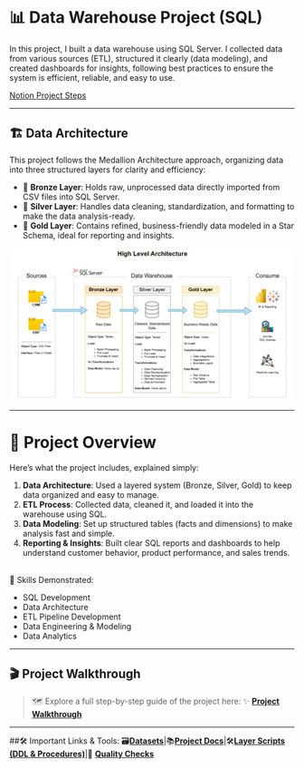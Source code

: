 # 📊 Data Warehouse Project (SQL)

In this project, I built a data warehouse using SQL Server. I collected data from various sources (ETL), structured it clearly (data modeling), and created dashboards for insights, following best practices to ensure the system is efficient, reliable, and easy to use.

[Notion Project Steps](https://www.notion.so/Data-Warehouse-Project-22c7873853dd801286dcdc81ce2daecd?source=copy_link)

---
## 🏗️ Data Architecture
This project follows the Medallion Architecture approach, organizing data into three structured layers for clarity and efficiency:

- 🥉 **Bronze Layer**: Holds raw, unprocessed data directly imported from CSV files into SQL Server.
- 🥈 **Silver Layer**: Handles data cleaning, standardization, and formatting to make the data analysis-ready.
- 🥇 **Gold Layer**: Contains refined, business-friendly data modeled in a Star Schema, ideal for reporting and insights.

![image](https://github.com/Liba5432/Data-Warehouse-Project/blob/main/docs/diagrams/data_architecture.png)


---
# 📝 Project Overview
Here’s what the project includes, explained simply:

1. **Data Architecture**: Used a layered system (Bronze, Silver, Gold) to keep data organized and easy to manage.
2. **ETL Process**: Collected data, cleaned it, and loaded it into the warehouse using SQL.
3. **Data Modeling**: Set up structured tables (facts and dimensions) to make analysis fast and simple.
4. **Reporting & Insights**: Built clear SQL reports and dashboards to help understand customer behavior, product performance, and sales trends.
<br><br>

🌟 Skills Demonstrated:
- SQL Development
- Data Architecture
- ETL Pipeline Development
- Data Engineering & Modeling
- Data Analytics
  
---
## 🎬 Project Walkthrough

> 🗺️ Explore a full step-by-step guide of the project here:
> ✨ [**Project Walkthrough**](https://github.com/Liba5432/Data-Warehouse-Project/blob/main/docs/project_walkthrough.md)
---

##🛠️ Important Links & Tools:
🗃️[**Datasets**](https://github.com/Liba5432/Data-Warehouse-Project/tree/main/datasets)|📚[**Project Docs**](https://github.com/Liba5432/Data-Warehouse-Project/tree/main/docs)|🛠[**Layer Scripts (DDL & Procedures)**](https://github.com/Liba5432/Data-Warehouse-Project/tree/main/scripts)|🧪 [**Quality Checks**](https://github.com/Liba5432/Data-Warehouse-Project/tree/main/tests)
